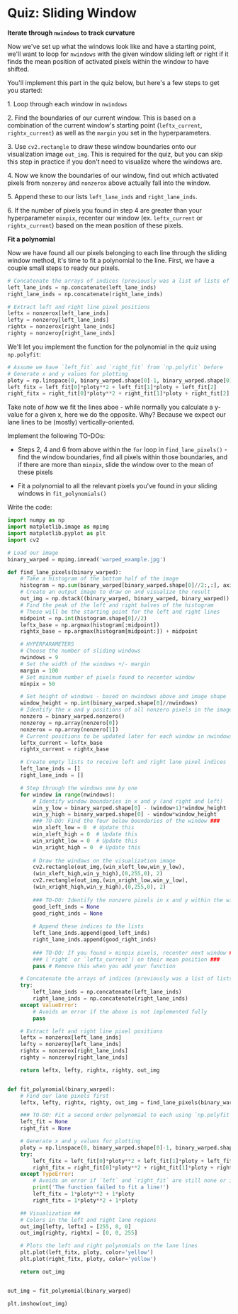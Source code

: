 # Quiz: Sliding Window

**Iterate through `nwindows` to track curvature**

Now we've set up what the windows look like and have a starting point, we'll want to loop for `nwindows` with the given window sliding left or right if it finds the mean position of activated pixels within the window to have shifted.

You'll implement this part in the quiz below, but here's a few steps to get you started:

1\. Loop through each window in `nwindows`

2\. Find the boundaries of our current window. This is based on a combination of the current window's starting point (`leftx_current`, `rightx_current`) as well as the `margin` you set in the hyperparameters.

3\. Use `cv2.rectangle` to draw these window boundaries onto our visualization image `out_img`. This is required for the quiz, but you can skip this step in practice if you don't need to visualize where the windows are.

4\. Now we know the boundaries of our window, find out which activated pixels from `nonzeroy` and `nonzerox` above actually fall into the window.

5\. Append these to our lists `left_lane_inds` and `right_lane_inds`.

6\. If the number of pixels you found in step 4 are greater than your hyperparameter `minpix`, recenter our window (ex. `leftx_current` or `rightx_current`) based on the mean position of these pixels.

**Fit a polynomial**

Now we have found all our pixels belonging to each line through the sliding window method, it's time to fit a polynomial to the line. First, we have a couple small steps to ready our pixels.

~~~python
# Concatenate the arrays of indices (previously was a list of lists of pixels)
left_lane_inds = np.concatenate(left_lane_inds)
right_lane_inds = np.concatenate(right_lane_inds)

# Extract left and right line pixel positions
leftx = nonzerox[left_lane_inds]
lefty = nonzeroy[left_lane_inds]
rightx = nonzerox[right_lane_inds]
righty = nonzeroy[right_lane_inds]
~~~

We'll let you implement the function for the polynomial in the quiz using `np.polyfit`:

~~~python
# Assume we have `left_fit` and `right_fit` from `np.polyfit` before
# Generate x and y values for plotting
ploty = np.linspace(0, binary_warped.shape[0]-1, binary_warped.shape[0])
left_fitx = left_fit[0]*ploty**2 + left_fit[1]*ploty + left_fit[2]
right_fitx = right_fit[0]*ploty**2 + right_fit[1]*ploty + right_fit[2]
~~~

Take note of _how_ we fit the lines aboe - while normally you calculate a y-value for a given x, here we do the opposite. Why? Because we expect our lane lines to be (mostly) vertically-oriented.

Implement the following TO-DOs:

- Steps 2, 4 and 6 from above within the `for` loop in `find_lane_pixels()` - find the window boundaries, find all pixels within those boundaries, and if there are more than `minpix`, slide the window over to the mean of these pixels

- Fit a polynomial to all the relevant pixels you've found in your sliding windows in `fit_polynomials()`

Write the code:

~~~python
import numpy as np
import matplotlib.image as mpimg
import matplotlib.pyplot as plt
import cv2

# Load our image
binary_warped = mpimg.imread('warped_example.jpg')

def find_lane_pixels(binary_warped):
    # Take a histogram of the bottom half of the image
    histogram = np.sum(binary_warped[binary_warped.shape[0]//2:,:], axis=0)
    # Create an output image to draw on and visualize the result
    out_img = np.dstack((binary_warped, binary_warped, binary_warped))
    # Find the peak of the left and right halves of the histogram
    # These will be the starting point for the left and right lines
    midpoint = np.int(histogram.shape[0]//2)
    leftx_base = np.argmax(histogram[:midpoint])
    rightx_base = np.argmax(histogram[midpoint:]) + midpoint

    # HYPERPARAMETERS
    # Choose the number of sliding windows
    nwindows = 9
    # Set the width of the windows +/- margin
    margin = 100
    # Set minimum number of pixels found to recenter window
    minpix = 50

    # Set height of windows - based on nwindows above and image shape
    window_height = np.int(binary_warped.shape[0]//nwindows)
    # Identify the x and y positions of all nonzero pixels in the image
    nonzero = binary_warped.nonzero()
    nonzeroy = np.array(nonzero[0])
    nonzerox = np.array(nonzero[1])
    # Current positions to be updated later for each window in nwindows
    leftx_current = leftx_base
    rightx_current = rightx_base

    # Create empty lists to receive left and right lane pixel indices
    left_lane_inds = []
    right_lane_inds = []

    # Step through the windows one by one
    for window in range(nwindows):
        # Identify window boundaries in x and y (and right and left)
        win_y_low = binary_warped.shape[0] - (window+1)*window_height
        win_y_high = binary_warped.shape[0] - window*window_height
        ### TO-DO: Find the four below boundaries of the window ###
        win_xleft_low = 0  # Update this
        win_xleft_high = 0  # Update this
        win_xright_low = 0  # Update this
        win_xright_high = 0  # Update this
        
        # Draw the windows on the visualization image
        cv2.rectangle(out_img,(win_xleft_low,win_y_low),
        (win_xleft_high,win_y_high),(0,255,0), 2) 
        cv2.rectangle(out_img,(win_xright_low,win_y_low),
        (win_xright_high,win_y_high),(0,255,0), 2) 
        
        ### TO-DO: Identify the nonzero pixels in x and y within the window ###
        good_left_inds = None
        good_right_inds = None
        
        # Append these indices to the lists
        left_lane_inds.append(good_left_inds)
        right_lane_inds.append(good_right_inds)
        
        ### TO-DO: If you found > minpix pixels, recenter next window ###
        ### (`right` or `leftx_current`) on their mean position ###
        pass # Remove this when you add your function

    # Concatenate the arrays of indices (previously was a list of lists of pixels)
    try:
        left_lane_inds = np.concatenate(left_lane_inds)
        right_lane_inds = np.concatenate(right_lane_inds)
    except ValueError:
        # Avoids an error if the above is not implemented fully
        pass

    # Extract left and right line pixel positions
    leftx = nonzerox[left_lane_inds]
    lefty = nonzeroy[left_lane_inds] 
    rightx = nonzerox[right_lane_inds]
    righty = nonzeroy[right_lane_inds]

    return leftx, lefty, rightx, righty, out_img


def fit_polynomial(binary_warped):
    # Find our lane pixels first
    leftx, lefty, rightx, righty, out_img = find_lane_pixels(binary_warped)

    ### TO-DO: Fit a second order polynomial to each using `np.polyfit` ###
    left_fit = None
    right_fit = None

    # Generate x and y values for plotting
    ploty = np.linspace(0, binary_warped.shape[0]-1, binary_warped.shape[0] )
    try:
        left_fitx = left_fit[0]*ploty**2 + left_fit[1]*ploty + left_fit[2]
        right_fitx = right_fit[0]*ploty**2 + right_fit[1]*ploty + right_fit[2]
    except TypeError:
        # Avoids an error if `left` and `right_fit` are still none or incorrect
        print('The function failed to fit a line!')
        left_fitx = 1*ploty**2 + 1*ploty
        right_fitx = 1*ploty**2 + 1*ploty

    ## Visualization ##
    # Colors in the left and right lane regions
    out_img[lefty, leftx] = [255, 0, 0]
    out_img[righty, rightx] = [0, 0, 255]

    # Plots the left and right polynomials on the lane lines
    plt.plot(left_fitx, ploty, color='yellow')
    plt.plot(right_fitx, ploty, color='yellow')

    return out_img


out_img = fit_polynomial(binary_warped)

plt.imshow(out_img)
~~~